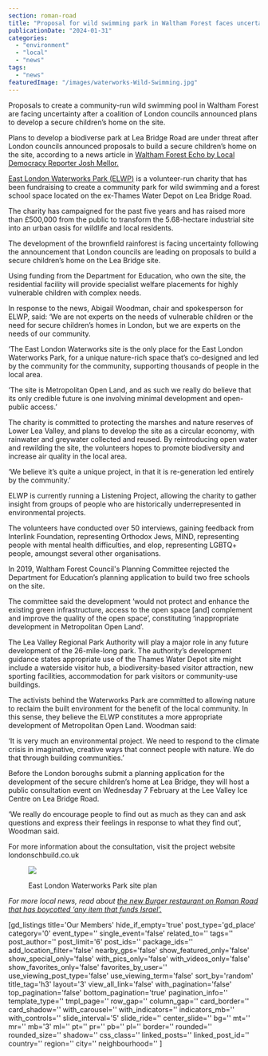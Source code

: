 ```yaml
---
section: roman-road
title: "Proposal for wild swimming park in Waltham Forest faces uncertainty"
publicationDate: "2024-01-31"
categories: 
  - "environment"
  - "local"
  - "news"
tags: 
  - "news"
featuredImage: "/images/waterworks-Wild-Swimming.jpg"
---
```


Proposals to create a community-run wild swimming pool in Waltham Forest are facing uncertainty after a coalition of London councils announced plans to develop a secure children’s home on the site. 

Plans to develop a biodiverse park at Lea Bridge Road are under threat after London councils announced proposals to build a secure children’s home on the site, according to a news article in [Waltham Forest Echo by Local Democracy Reporter Josh Mellor.](https://walthamforestecho.co.uk/2024/01/29/community-owned-park-project-comes-under-threat/)

[East London Waterworks Park (ELWP)](https://www.elwp.org.uk/Home.htm) is a volunteer-run charity that has been fundraising to create a community park for wild swimming and a forest school space located on the ex-Thames Water Depot on Lea Bridge Road.

The charity has campaigned for the past five years and has raised more than £500,000 from the public to transform the 5.68-hectare industrial site into an urban oasis for wildlife and local residents.

The development of the brownfield rainforest is facing uncertainty following the announcement that London councils are leading on proposals to build a secure children’s home on the Lea Bridge site.

Using funding from the Department for Education, who own the site, the residential facility will provide specialist welfare placements for highly vulnerable children with complex needs.

In response to the news, Abigail Woodman, chair and spokesperson for ELWP, said: ‘We are not experts on the needs of vulnerable children or the need for secure children’s homes in London, but we are experts on the needs of our community.

‘The East London Waterworks site is the only place for the East London Waterworks Park, for a unique nature-rich space that’s co-designed and led by the community for the community, supporting thousands of people in the local area.

‘The site is Metropolitan Open Land, and as such we really do believe that its only credible future is one involving minimal development and open-public access.’

The charity is committed to protecting the marshes and nature reserves of Lower Lea Valley, and plans to develop the site as a circular economy, with rainwater and greywater collected and reused. By reintroducing open water and rewilding the site, the volunteers hopes to promote biodiversity and increase air quality in the local area.

‘We believe it’s quite a unique project, in that it is re-generation led entirely by the community.’

ELWP is currently running a Listening Project, allowing the charity to gather insight from groups of people who are historically underrepresented in environmental projects.

The volunteers have conducted over 50 interviews, gaining feedback from Interlink Foundation, representing Orthodox Jews, MIND, representing people with mental health difficulties, and elop, representing LGBTQ+ people, amoungst several other organisations.

In 2019, Waltham Forest Council's Planning Committee rejected the Department for Education’s planning application to build two free schools on the site. 

The committee said the development ‘would not protect and enhance the existing green infrastructure, access to the open space \[and\] complement and improve the quality of the open space’, constituting ‘inappropriate development in Metropolitan Open Land’.

The Lea Valley Regional Park Authority will play a major role in any future development of the 26-mile-long park. The authority’s development guidance states appropriate use of the Thames Water Depot site might include a waterside visitor hub, a biodiversity-based visitor attraction, new sporting facilities, accommodation for park visitors or community-use buildings.

The activists behind the Waterworks Park are committed to allowing nature to reclaim the built environment for the benefit of the local community. In this sense, they believe the ELWP constitutes a more appropriate development of Metropolitan Open Land. Woodman said:

‘It is very much an environmental project. We need to respond to the climate crisis in imaginative, creative ways that connect people with nature. We do that through building communities.’ 

Before the London boroughs submit a planning application for the development of the secure children’s home at Lea Bridge, they will host a public consultation event on Wednesday 7 February at the Lee Valley Ice Centre on Lea Bridge Road.

‘We really do encourage people to find out as much as they can and ask questions and express their feelings in response to what they find out', Woodman said.

For more information about the consultation, visit the project website londonschbuild.co.uk

<figure>

![](/images/ELWP-Site-Plan-Before-After-Horizontal.jpg)

<figcaption>

East London Waterworks Park site plan

</figcaption>

</figure>

_For more local news, read about_ [_the new Burger restaurant on Roman Road that has boycotted ‘any item that funds Israel’._](https://romanroadlondon.com/burger-bros-e2-boycott-israel-palestine-coca-cola/)

\[gd\_listings title='Our Members' hide\_if\_empty='true' post\_type='gd\_place' category='0' event\_type='' single\_event='false' related\_to='' tags='' post\_author='' post\_limit='6' post\_ids='' package\_ids='' add\_location\_filter='false' nearby\_gps='false' show\_featured\_only='false' show\_special\_only='false' with\_pics\_only='false' with\_videos\_only='false' show\_favorites\_only='false' favorites\_by\_user='' use\_viewing\_post\_type='false' use\_viewing\_term='false' sort\_by='random' title\_tag='h3' layout='3' view\_all\_link='false' with\_pagination='false' top\_pagination='false' bottom\_pagination='true' pagination\_info='' template\_type='' tmpl\_page='' row\_gap='' column\_gap='' card\_border='' card\_shadow='' with\_carousel='' with\_indicators='' indicators\_mb='' with\_controls='' slide\_interval='5' slide\_ride='' center\_slide='' bg='' mt='' mr='' mb='3' ml='' pt='' pr='' pb='' pl='' border='' rounded='' rounded\_size='' shadow='' css\_class='' linked\_posts='' linked\_post\_id='' country='' region='' city='' neighbourhood='' \]
